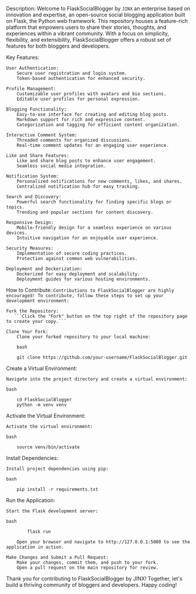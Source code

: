 Description:
Welcome to FlaskSocialBlogger by ```JINX``` an enterprise based on innovation and expertise, an open-source social blogging application built on Flask, the Python web framework. This repository houses a feature-rich platform that empowers users to share their stories, thoughts, and experiences within a vibrant community. With a focus on simplicity, flexibility, and extensibility, FlaskSocialBlogger offers a robust set of features for both bloggers and developers.

Key Features:

    User Authentication:
        Secure user registration and login system.
        Token-based authentication for enhanced security.

    Profile Management:
        Customizable user profiles with avatars and bio sections.
        Editable user profiles for personal expression.

    Blogging Functionality:
        Easy-to-use interface for creating and editing blog posts.
        Markdown support for rich and expressive content.
        Categorization and tagging for efficient content organization.

    Interactive Comment System:
        Threaded comments for organized discussions.
        Real-time comment updates for an engaging user experience.

    Like and Share Features:
        Like and share blog posts to enhance user engagement.
        Seamless social media integration.

    Notification System:
        Personalized notifications for new comments, likes, and shares.
        Centralized notification hub for easy tracking.

    Search and Discovery:
        Powerful search functionality for finding specific blogs or topics.
        Trending and popular sections for content discovery.

    Responsive Design:
        Mobile-friendly design for a seamless experience on various devices.
        Intuitive navigation for an enjoyable user experience.

    Security Measures:
        Implementation of secure coding practices.
        Protection against common web vulnerabilities.

    Deployment and Dockerization:
        Dockerized for easy deployment and scalability.
        Deployment guides for various hosting environments.

How to Contribute:
```Contributions to FlaskSocialBlogger are highly encouraged! To contribute, follow these steps to set up your development environment:```

    Fork the Repository:
       ```Click the "Fork" button on the top right of the repository page to create your copy.```

    Clone Your Fork:
        Clone your forked repository to your local machine:

        bash
```
    git clone https://github.com/your-username/FlaskSocialBlogger.git
```

Create a Virtual Environment:

    Navigate into the project directory and create a virtual environment:

    bash
```
    cd FlaskSocialBlogger
    python -m venv venv
```
Activate the Virtual Environment:

    Activate the virtual environment:

    bash
```
    source venv/bin/activate
```
Install Dependencies:

    Install project dependencies using pip:

    bash
```
    pip install -r requirements.txt
```
Run the Application:

    Start the Flask development server:

    bash
```
        flask run
```
        Open your browser and navigate to http://127.0.0.1:5000 to see the application in action.

    Make Changes and Submit a Pull Request:
        Make your changes, commit them, and push to your fork.
        Open a pull request on the main repository for review.

Thank you for contributing to FlaskSocialBlogger by JINX! Together, let's build a thriving community of bloggers and developers. Happy coding!
